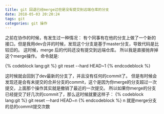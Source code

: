 ```yaml
---
title: git 回退已经merge过但是没有提交到远端仓库的分支
date: 2018-05-03 20:20:24
tags: git
categories: git 操作
---
```

之前在协作的时候，有发生过一种情况：
有个同事有在他的分支上做了一个新的接口。但是我用dev合并的时候，发现这个分支是基于master分支，导致代码是比较旧的。
这时候，merge 后的代码还没有提交到远端仓库。
所以我是直接抛弃掉这个merge操作。
命令就是: 

{% codeblock lang:git %}
git reset --hard HEAD~1
{% endcodeblock %}

这时候就会回到了dev最新的分支了，并且没有任何的commit了。
但是有时候会发现还是会有未提交的合并分支的commit，这个是因为你merge的分支超过一次提交，上面那个操作其实就是撤销了最近的一次提交。
所以如果你merge的分支已经提交了好几次的commit了，那么这时候就要这样子：
{% codeblock lang:git %}
git reset --hard HEAD~n
{% endcodeblock %}
n 就是merge分支的总的commit提交次数